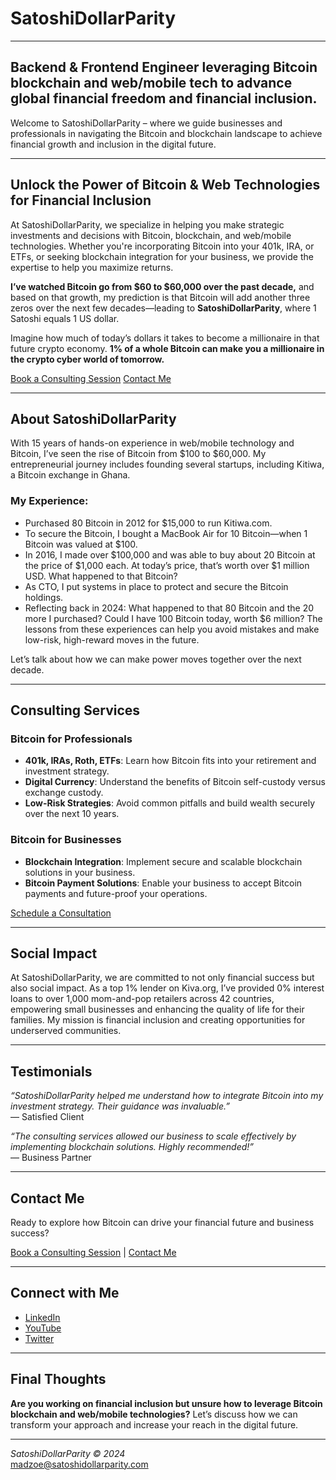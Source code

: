 # SatoshiDollarParity

---

## Backend & Frontend Engineer leveraging Bitcoin blockchain and web/mobile tech to advance global financial freedom and financial inclusion.

Welcome to SatoshiDollarParity – where we guide businesses and professionals in navigating the Bitcoin and blockchain landscape to achieve financial growth and inclusion in the digital future.

---

## Unlock the Power of Bitcoin & Web Technologies for Financial Inclusion

At SatoshiDollarParity, we specialize in helping you make strategic investments and decisions with Bitcoin, blockchain, and web/mobile technologies. Whether you're incorporating Bitcoin into your 401k, IRA, or ETFs, or seeking blockchain integration for your business, we provide the expertise to help you maximize returns.

**I’ve watched Bitcoin go from $60 to $60,000 over the past decade,** and based on that growth, my prediction is that Bitcoin will add another three zeros over the next few decades—leading to **SatoshiDollarParity**, where 1 Satoshi equals 1 US dollar.

Imagine how much of today’s dollars it takes to become a millionaire in that future crypto economy. **1% of a whole Bitcoin can make you a millionaire in the crypto cyber world of tomorrow.**

[Book a Consulting Session](#)   [Contact Me](#)

---

## About SatoshiDollarParity

With 15 years of hands-on experience in web/mobile technology and Bitcoin, I’ve seen the rise of Bitcoin from $100 to $60,000. My entrepreneurial journey includes founding several startups, including Kitiwa, a Bitcoin exchange in Ghana.

### My Experience:
- Purchased 80 Bitcoin in 2012 for $15,000 to run Kitiwa.com.
- To secure the Bitcoin, I bought a MacBook Air for 10 Bitcoin—when 1 Bitcoin was valued at $100.
- In 2016, I made over $100,000 and was able to buy about 20 Bitcoin at the price of $1,000 each. At today’s price, that’s worth over $1 million USD. What happened to that Bitcoin?
- As CTO, I put systems in place to protect and secure the Bitcoin holdings.
- Reflecting back in 2024: What happened to that 80 Bitcoin and the 20 more I purchased? Could I have 100 Bitcoin today, worth $6 million? The lessons from these experiences can help you avoid mistakes and make low-risk, high-reward moves in the future.

Let’s talk about how we can make power moves together over the next decade.

---

## Consulting Services

### Bitcoin for Professionals
- **401k, IRAs, Roth, ETFs**: Learn how Bitcoin fits into your retirement and investment strategy.
- **Digital Currency**: Understand the benefits of Bitcoin self-custody versus exchange custody.
- **Low-Risk Strategies**: Avoid common pitfalls and build wealth securely over the next 10 years.

### Bitcoin for Businesses
- **Blockchain Integration**: Implement secure and scalable blockchain solutions in your business.
- **Bitcoin Payment Solutions**: Enable your business to accept Bitcoin payments and future-proof your operations.

[Schedule a Consultation](#)

---

## Social Impact

At SatoshiDollarParity, we are committed to not only financial success but also social impact. As a top 1% lender on Kiva.org, I’ve provided 0% interest loans to over 1,000 mom-and-pop retailers across 42 countries, empowering small businesses and enhancing the quality of life for their families. My mission is financial inclusion and creating opportunities for underserved communities.

---

## Testimonials

*“SatoshiDollarParity helped me understand how to integrate Bitcoin into my investment strategy. Their guidance was invaluable.”*  
— Satisfied Client

*“The consulting services allowed our business to scale effectively by implementing blockchain solutions. Highly recommended!”*  
— Business Partner

---

## Contact Me

Ready to explore how Bitcoin can drive your financial future and business success?

[Book a Consulting Session](#) | [Contact Me](mailto:madzoe@satoshidollarparity.com)

---

## Connect with Me

- [LinkedIn](#)
- [YouTube](https://www.youtube.com/@SatoshiDollarParity)
- [Twitter](#)

---

## Final Thoughts

**Are you working on financial inclusion but unsure how to leverage Bitcoin blockchain and web/mobile technologies?** Let’s discuss how we can transform your approach and increase your reach in the digital future.

---

*SatoshiDollarParity © 2024*  
madzoe@satoshidollarparity.com
